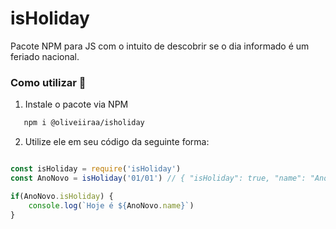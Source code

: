 # isHoliday
Pacote NPM para JS com o intuito de descobrir se o dia informado é um feriado nacional.

### Como utilizar 📝

1. Instale o pacote via NPM

```sh
   npm i @oliveiiraa/isholiday
   ```

2. Utilize ele em seu código da seguinte forma:

```js

const isHoliday = require('isHoliday')
const AnoNovo = isHoliday('01/01') // { "isHoliday": true, "name": "Ano Novo" }

if(AnoNovo.isHoliday) {
    console.log(`Hoje é ${AnoNovo.name}`)
}

```